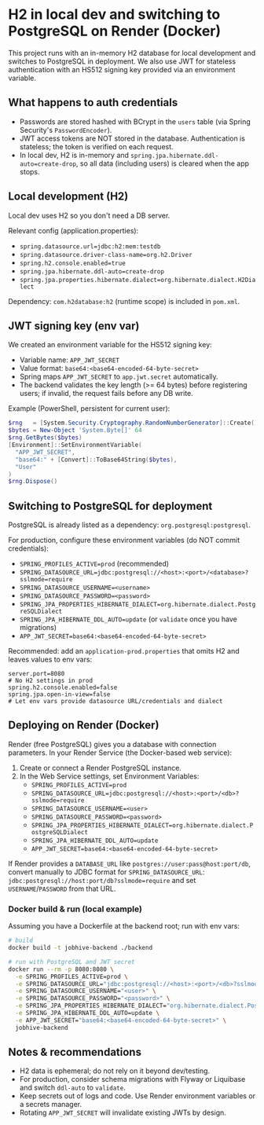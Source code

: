 # H2 in local dev and switching to PostgreSQL on Render (Docker)

This project runs with an in-memory H2 database for local development and switches to PostgreSQL in deployment. We also use JWT for stateless authentication with an HS512 signing key provided via an environment variable.

## What happens to auth credentials
- Passwords are stored hashed with BCrypt in the `users` table (via Spring Security's `PasswordEncoder`).
- JWT access tokens are NOT stored in the database. Authentication is stateless; the token is verified on each request.
- In local dev, H2 is in-memory and `spring.jpa.hibernate.ddl-auto=create-drop`, so all data (including users) is cleared when the app stops.

## Local development (H2)
Local dev uses H2 so you don't need a DB server.

Relevant config (application.properties):
- `spring.datasource.url=jdbc:h2:mem:testdb`
- `spring.datasource.driver-class-name=org.h2.Driver`
- `spring.h2.console.enabled=true`
- `spring.jpa.hibernate.ddl-auto=create-drop`
- `spring.jpa.properties.hibernate.dialect=org.hibernate.dialect.H2Dialect`

Dependency: `com.h2database:h2` (runtime scope) is included in `pom.xml`.

## JWT signing key (env var)
We created an environment variable for the HS512 signing key:
- Variable name: `APP_JWT_SECRET`
- Value format: `base64:<base64-encoded-64-byte-secret>`
- Spring maps `APP_JWT_SECRET` to `app.jwt.secret` automatically.
- The backend validates the key length (>= 64 bytes) before registering users; if invalid, the request fails before any DB write.

Example (PowerShell, persistent for current user):

```powershell
$rng   = [System.Security.Cryptography.RandomNumberGenerator]::Create()
$bytes = New-Object 'System.Byte[]' 64
$rng.GetBytes($bytes)
[Environment]::SetEnvironmentVariable(
  "APP_JWT_SECRET",
  "base64:" + [Convert]::ToBase64String($bytes),
  "User"
)
$rng.Dispose()
```

## Switching to PostgreSQL for deployment
PostgreSQL is already listed as a dependency: `org.postgresql:postgresql`.

For production, configure these environment variables (do NOT commit credentials):
- `SPRING_PROFILES_ACTIVE=prod` (recommended)
- `SPRING_DATASOURCE_URL=jdbc:postgresql://<host>:<port>/<database>?sslmode=require`
- `SPRING_DATASOURCE_USERNAME=<username>`
- `SPRING_DATASOURCE_PASSWORD=<password>`
- `SPRING_JPA_PROPERTIES_HIBERNATE_DIALECT=org.hibernate.dialect.PostgreSQLDialect`
- `SPRING_JPA_HIBERNATE_DDL_AUTO=update` (or `validate` once you have migrations)
- `APP_JWT_SECRET=base64:<base64-encoded-64-byte-secret>`

Recommended: add an `application-prod.properties` that omits H2 and leaves values to env vars:

```properties
server.port=8080
# No H2 settings in prod
spring.h2.console.enabled=false
spring.jpa.open-in-view=false
# Let env vars provide datasource URL/credentials and dialect
```

## Deploying on Render (Docker)
Render (free PostgreSQL) gives you a database with connection parameters. In your Render Service (the Docker-based web service):

1) Create or connect a Render PostgreSQL instance.
2) In the Web Service settings, set Environment Variables:
   - `SPRING_PROFILES_ACTIVE=prod`
   - `SPRING_DATASOURCE_URL=jdbc:postgresql://<host>:<port>/<db>?sslmode=require`
   - `SPRING_DATASOURCE_USERNAME=<user>`
   - `SPRING_DATASOURCE_PASSWORD=<password>`
   - `SPRING_JPA_PROPERTIES_HIBERNATE_DIALECT=org.hibernate.dialect.PostgreSQLDialect`
   - `SPRING_JPA_HIBERNATE_DDL_AUTO=update`
   - `APP_JWT_SECRET=base64:<base64-encoded-64-byte-secret>`

If Render provides a `DATABASE_URL` like `postgres://user:pass@host:port/db`, convert manually to JDBC format for `SPRING_DATASOURCE_URL`:
`jdbc:postgresql://host:port/db?sslmode=require` and set `USERNAME`/`PASSWORD` from that URL.

### Docker build & run (local example)
Assuming you have a Dockerfile at the backend root; run with env vars:

```bash
# build
docker build -t jobhive-backend ./backend

# run with PostgreSQL and JWT secret
docker run --rm -p 8080:8080 \
  -e SPRING_PROFILES_ACTIVE=prod \
  -e SPRING_DATASOURCE_URL="jdbc:postgresql://<host>:<port>/<db>?sslmode=require" \
  -e SPRING_DATASOURCE_USERNAME="<user>" \
  -e SPRING_DATASOURCE_PASSWORD="<password>" \
  -e SPRING_JPA_PROPERTIES_HIBERNATE_DIALECT="org.hibernate.dialect.PostgreSQLDialect" \
  -e SPRING_JPA_HIBERNATE_DDL_AUTO=update \
  -e APP_JWT_SECRET="base64:<base64-encoded-64-byte-secret>" \
  jobhive-backend
```

## Notes & recommendations
- H2 data is ephemeral; do not rely on it beyond dev/testing.
- For production, consider schema migrations with Flyway or Liquibase and switch `ddl-auto` to `validate`.
- Keep secrets out of logs and code. Use Render environment variables or a secrets manager.
- Rotating `APP_JWT_SECRET` will invalidate existing JWTs by design.
